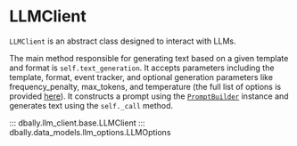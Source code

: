 # LLMClient

`LLMClient` is an abstract class designed to interact with LLMs.

The main method responsible for generating text based on a given template and format is `self.text_generation`. It accepts parameters including the template, format, event tracker, and optional generation parameters like frequency_penalty, max_tokens, and temperature (the full list of options is provided [here](#dbally.data_models.llm_options.LLMOptions)). It constructs a prompt using the [`PromptBuilder`](./prompt_builder.md) instance and generates text using the `self._call` method.

::: dbally.llm_client.base.LLMClient
::: dbally.data_models.llm_options.LLMOptions